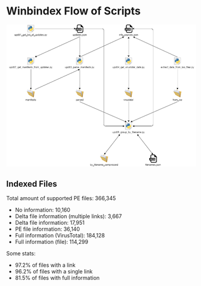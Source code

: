 # Winbindex Flow of Scripts

![winbindex-scripts-flow.png](winbindex-scripts-flow.png)

## Indexed Files

<!--FileStats-->
Total amount of supported PE files: 366,345

* No information: 10,160
* Delta file information (multiple links): 3,667
* Delta file information: 17,951
* PE file information: 36,140
* Full information (VirusTotal): 184,128
* Full information (file): 114,299

Some stats:

* 97.2% of files with a link
* 96.2% of files with a single link
* 81.5% of files with full information
<!--/FileStats-->
